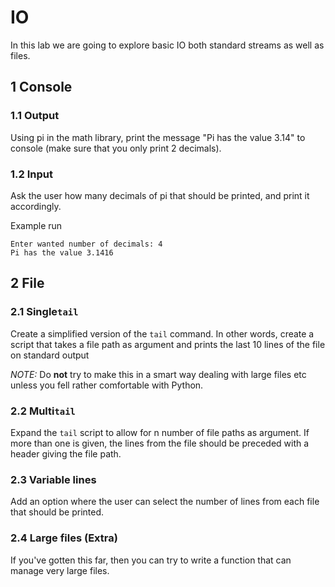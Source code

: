 # IO

In this lab we are going to explore basic IO both standard streams as well as files.

## 1 Console

### 1.1 Output

Using pi in the math library, print the message "Pi has the value 3.14" to console (make sure that you only print 2 decimals).

### 1.2 Input

Ask the user how many decimals of pi that should be printed, and print it accordingly.

Example run

```
Enter wanted number of decimals: 4
Pi has the value 3.1416
```

## 2 File

### 2.1 Single`tail`

Create a simplified version of the  `tail` command. In other words, create a script that takes a file path as argument and prints the last 10 lines of the file on standard output

_NOTE:_ Do **not** try to make this in a smart way dealing with large files etc unless you fell rather comfortable with Python.

### 2.2 Multi`tail`

Expand the `tail` script to allow for n number of file paths as argument. If more than one is given, the lines from the file should be preceded with a header giving the file path.

### 2.3 Variable lines

Add an option where the user can select the number of lines from each file that should be printed.

### 2.4 Large files (Extra)

If you've gotten this far, then you can try to write a function that can manage very large files.